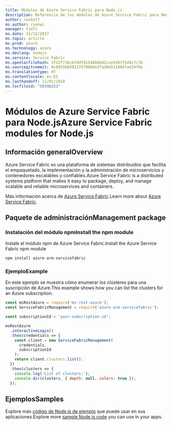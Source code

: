 ```yaml
---
title: Módulos de Azure Service Fabric para Node.js
description: Referencia de los módulos de Azure Service Fabric para Node.js
author: rwike77
ms.author: ryanwi
manager: timlt
ms.date: 11/12/2017
ms.topic: article
ms.prod: azure
ms.technology: azure
ms.devlang: nodejs
ms.service: Service Fabric
ms.openlocfilehash: 3fd2f73bc6fddf01548bbb92cce540775d4c7c76
ms.sourcegitcommit: 8c6935b6591175798b8e37ad0e511864fad3478e
ms.translationtype: HT
ms.contentlocale: es-ES
ms.lasthandoff: 11/01/2018
ms.locfileid: "50340253"
---
```

# <a name="azure-service-fabric-modules-for-nodejs"></a><span data-ttu-id="0da61-103">Módulos de Azure Service Fabric para Node.js</span><span class="sxs-lookup"><span data-stu-id="0da61-103">Azure Service Fabric modules for Node.js</span></span>

## <a name="overview"></a><span data-ttu-id="0da61-104">Información general</span><span class="sxs-lookup"><span data-stu-id="0da61-104">Overview</span></span>

<span data-ttu-id="0da61-105">Azure Service Fabric es una plataforma de sistemas distribuidos que facilita el empaquetado, la implementación y la administración de microservicios y contenedores escalables y confiables.</span><span class="sxs-lookup"><span data-stu-id="0da61-105">Azure Service Fabric is a distributed systems platform that makes it easy to package, deploy, and manage scalable and reliable microservices and containers.</span></span>

<span data-ttu-id="0da61-106">Más información acerca de [Azure Service Fabric](https://docs.microsoft.com/azure/service-fabric/service-fabric-overview).</span><span class="sxs-lookup"><span data-stu-id="0da61-106">Learn more about [Azure Service Fabric](https://docs.microsoft.com/azure/service-fabric/service-fabric-overview).</span></span>

## <a name="management-package"></a><span data-ttu-id="0da61-107">Paquete de administración</span><span class="sxs-lookup"><span data-stu-id="0da61-107">Management package</span></span>

### <a name="install-the-npm-module"></a><span data-ttu-id="0da61-108">Instalación del módulo npm</span><span class="sxs-lookup"><span data-stu-id="0da61-108">Install the npm module</span></span>

<span data-ttu-id="0da61-109">Instale el módulo npm de Azure Service Fabric.</span><span class="sxs-lookup"><span data-stu-id="0da61-109">Install the Azure Service Fabric npm module</span></span>

```bash
npm install azure-arm-servicefabric
```

### <a name="example"></a><span data-ttu-id="0da61-110">Ejemplo</span><span class="sxs-lookup"><span data-stu-id="0da61-110">Example</span></span>

<span data-ttu-id="0da61-111">En este ejemplo se muestra cómo enumerar los clústeres para una suscripción de Azure.</span><span class="sxs-lookup"><span data-stu-id="0da61-111">This example shows how you can list the clusters for an Azure subscription.</span></span>

```javascript
const msRestAzure = require('ms-rest-azure');
const ServiceFabricManagement = require('azure-arm-servicefabric');

const subscriptionId = 'your-subscription-id';

msRestAzure
  .interactiveLogin()
  .then(credentials => {
    const client = new ServiceFabricManagement(
      credentials,
      subscriptionId
    );
    return client.clusters.list();
  })
  .then(clusters => {
    console.log('List of clusters:');
    console.dir(clusters, { depth: null, colors: true });
  });
```

## <a name="samples"></a><span data-ttu-id="0da61-112">Ejemplos</span><span class="sxs-lookup"><span data-stu-id="0da61-112">Samples</span></span>

<span data-ttu-id="0da61-113">Explore más [código de Node.js de ejemplo](https://azure.microsoft.com/resources/samples/?platform=nodejs) que puede usar en sus aplicaciones.</span><span class="sxs-lookup"><span data-stu-id="0da61-113">Explore more [sample Node.js code](https://azure.microsoft.com/resources/samples/?platform=nodejs) you can use in your apps.</span></span>
